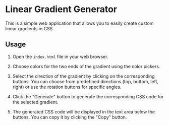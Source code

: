 # Linear Gradient Generator

This is a simple web application that allows you to easily create custom linear gradients in CSS.

## Usage

1. Open the `index.html` file in your web browser.

2. Choose colors for the two ends of the gradient using the color pickers.

3. Select the direction of the gradient by clicking on the corresponding buttons. You can choose from predefined directions (top, bottom, left, right) or use the rotation buttons for specific angles.

4. Click the "Generate" button to generate the corresponding CSS code for the selected gradient.

5. The generated CSS code will be displayed in the text area below the buttons. You can copy it by clicking the "Copy" button.


